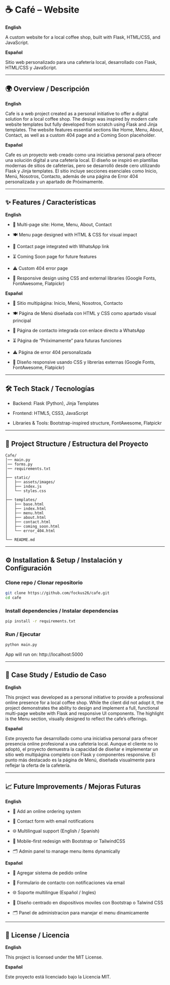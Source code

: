 # ☕ Café – Website

**English**

A custom website for a local coffee shop, built with Flask, HTML/CSS, and JavaScript.

**Español**

Sitio web personalizado para una cafetería local, desarrollado con Flask, HTML/CSS y JavaScript.

---

## 🌍 Overview / Descripción

**English**

Cafe is a web project created as a personal initiative to offer a digital solution for a local coffee shop. The design was inspired by modern cafe website templates but fully developed from scratch using Flask and Jinja templates. The website features essential sections like Home, Menu, About, Contact, as well as a custom 404 page and a Coming Soon placeholder.

**Español**

Cafe es un proyecto web creado como una iniciativa personal para ofrecer una solución digital a una cafetería local. El diseño se inspiró en plantillas modernas de sitios de cafeterías, pero se desarrolló desde cero utilizando Flask y Jinja templates. El sitio incluye secciones esenciales como Inicio, Menú, Nosotros, Contacto, además de una página de Error 404 personalizada y un apartado de Próximamente.

---

## ✨ Features / Características

**English**

- 📑 Multi-page site: Home, Menu, About, Contact

- 🍽️ Menu page designed with HTML & CSS for visual impact

- 📨 Contact page integrated with WhatsApp link

- ⏳ Coming Soon page for future features

- ⚠️ Custom 404 error page

- 🎨 Responsive design using CSS and external libraries (Google Fonts, FontAwesome, Flatpickr)

**Español**

- 📑 Sitio multipágina: Inicio, Menú, Nosotros, Contacto

- 🍽️ Página de Menú diseñada con HTML y CSS como apartado visual principal

- 📨 Página de contacto integrada con enlace directo a WhatsApp

- ⏳ Página de “Próximamente” para futuras funciones

- ⚠️ Página de error 404 personalizada

- 🎨 Diseño responsive usando CSS y librerías externas (Google Fonts, FontAwesome, Flatpickr)

---

## 🛠️ Tech Stack / Tecnologías

- Backend: Flask (Python), Jinja Templates

- Frontend: HTML5, CSS3, JavaScript

- Libraries & Tools: Bootstrap-inspired structure, FontAwesome, Flatpickr

---

## 📂 Project Structure / Estructura del Proyecto

```text
Cafe/
│── main.py
│── forms.py
│── requirements.txt
│
├── static/
│   ├── assets/images/
│   ├── index.js
│   └── styles.css
│
├── templates/
│   ├── base.html
│   ├── index.html
│   ├── menu.html
│   ├── about.html
│   ├── contact.html
│   ├── coming_soon.html
│   └── error_404.html
│
└── README.md

```

---

## ⚙️ Installation & Setup / Instalación y Configuración

### Clone repo / Clonar repositorio

```bash
git clone https://github.com/fockus26/cafe.git
cd cafe
```

### Install dependencies / Instalar dependencias
```bash
pip install -r requirements.txt
```
### Run / Ejecutar
```bash
python main.py
```
App will run on: http://localhost:5000

---

## 📖 Case Study / Estudio de Caso

**English**

This project was developed as a personal initiative to provide a professional online presence for a local coffee shop. While the client did not adopt it, the project demonstrates the ability to design and implement a full, functional multi-page website with Flask and responsive UI components. The highlight is the Menu section, visually designed to reflect the cafe’s offerings.

**Español**

Este proyecto fue desarrollado como una iniciativa personal para ofrecer presencia online profesional a una cafetería local. Aunque el cliente no lo adoptó, el proyecto demuestra la capacidad de diseñar e implementar un sitio web multipágina completo con Flask y componentes responsive. El punto más destacado es la página de Menú, diseñada visualmente para reflejar la oferta de la cafetería.

---

## 📈 Future Improvements / Mejoras Futuras

**English**
- 🛒 Add an online ordering system

- 📩 Contact form with email notifications

- 🌐 Multilingual support (English / Spanish)

- 📱 Mobile-first redesign with Bootstrap or TailwindCSS

- 🗂️ Admin panel to manage menu items dynamically

**Español**
- 🛒 Agregar sistema de pedido online

- 📩 Formulario de contacto con notificaciones via email

- 🌐 Soporte multilingue (Español / Ingles)

- 📱 Diseño centrado en dispositivos moviles con Bootstrap o Talwind CSS

- 🗂️ Panel de administracion para manejar el menu dinamicamente

---

## 📜 License / Licencia

**English**

This project is licensed under the MIT License.

**Español**

Este proyecto está licenciado bajo la Licencia MIT.
